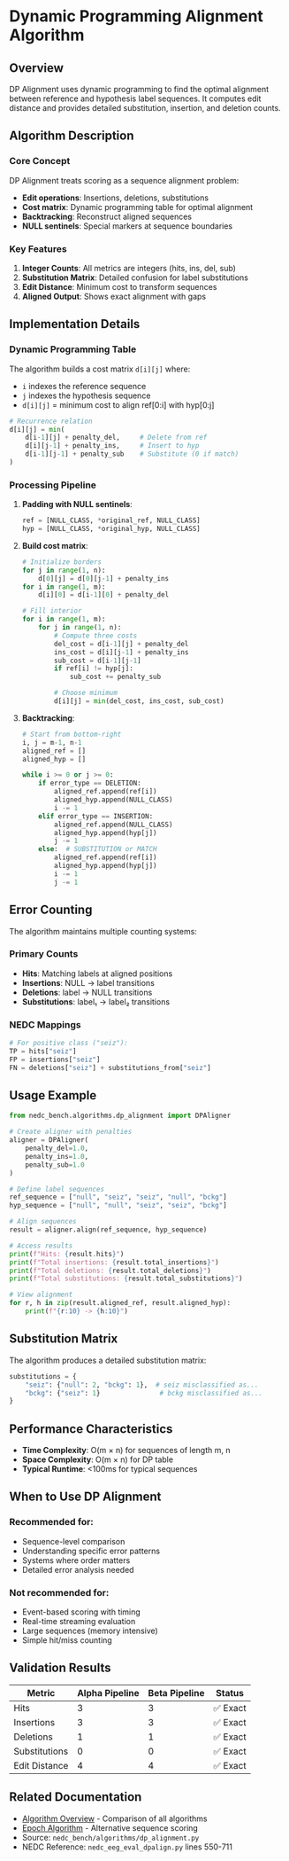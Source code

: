 # Dynamic Programming Alignment Algorithm

## Overview

DP Alignment uses dynamic programming to find the optimal alignment between reference and hypothesis label sequences. It computes edit distance and provides detailed substitution, insertion, and deletion counts.

## Algorithm Description

### Core Concept
DP Alignment treats scoring as a sequence alignment problem:
- **Edit operations**: Insertions, deletions, substitutions
- **Cost matrix**: Dynamic programming table for optimal alignment
- **Backtracking**: Reconstruct aligned sequences
- **NULL sentinels**: Special markers at sequence boundaries

### Key Features
1. **Integer Counts**: All metrics are integers (hits, ins, del, sub)
2. **Substitution Matrix**: Detailed confusion for label substitutions
3. **Edit Distance**: Minimum cost to transform sequences
4. **Aligned Output**: Shows exact alignment with gaps

## Implementation Details

### Dynamic Programming Table

The algorithm builds a cost matrix `d[i][j]` where:
- `i` indexes the reference sequence
- `j` indexes the hypothesis sequence
- `d[i][j]` = minimum cost to align ref[0:i] with hyp[0:j]

```python
# Recurrence relation
d[i][j] = min(
    d[i-1][j] + penalty_del,     # Delete from ref
    d[i][j-1] + penalty_ins,     # Insert to hyp
    d[i-1][j-1] + penalty_sub    # Substitute (0 if match)
)
```

### Processing Pipeline

1. **Padding with NULL sentinels**:
   ```python
   ref = [NULL_CLASS, *original_ref, NULL_CLASS]
   hyp = [NULL_CLASS, *original_hyp, NULL_CLASS]
   ```

2. **Build cost matrix**:
   ```python
   # Initialize borders
   for j in range(1, n):
       d[0][j] = d[0][j-1] + penalty_ins
   for i in range(1, m):
       d[i][0] = d[i-1][0] + penalty_del

   # Fill interior
   for i in range(1, m):
       for j in range(1, n):
           # Compute three costs
           del_cost = d[i-1][j] + penalty_del
           ins_cost = d[i][j-1] + penalty_ins
           sub_cost = d[i-1][j-1]
           if ref[i] != hyp[j]:
               sub_cost += penalty_sub

           # Choose minimum
           d[i][j] = min(del_cost, ins_cost, sub_cost)
   ```

3. **Backtracking**:
   ```python
   # Start from bottom-right
   i, j = m-1, n-1
   aligned_ref = []
   aligned_hyp = []

   while i >= 0 or j >= 0:
       if error_type == DELETION:
           aligned_ref.append(ref[i])
           aligned_hyp.append(NULL_CLASS)
           i -= 1
       elif error_type == INSERTION:
           aligned_ref.append(NULL_CLASS)
           aligned_hyp.append(hyp[j])
           j -= 1
       else:  # SUBSTITUTION or MATCH
           aligned_ref.append(ref[i])
           aligned_hyp.append(hyp[j])
           i -= 1
           j -= 1
   ```

## Error Counting

The algorithm maintains multiple counting systems:

### Primary Counts
- **Hits**: Matching labels at aligned positions
- **Insertions**: NULL → label transitions
- **Deletions**: label → NULL transitions
- **Substitutions**: label₁ → label₂ transitions

### NEDC Mappings
```python
# For positive class ("seiz"):
TP = hits["seiz"]
FP = insertions["seiz"]
FN = deletions["seiz"] + substitutions_from["seiz"]
```

## Usage Example

```python
from nedc_bench.algorithms.dp_alignment import DPAligner

# Create aligner with penalties
aligner = DPAligner(
    penalty_del=1.0,
    penalty_ins=1.0,
    penalty_sub=1.0
)

# Define label sequences
ref_sequence = ["null", "seiz", "seiz", "null", "bckg"]
hyp_sequence = ["null", "null", "seiz", "seiz", "bckg"]

# Align sequences
result = aligner.align(ref_sequence, hyp_sequence)

# Access results
print(f"Hits: {result.hits}")
print(f"Total insertions: {result.total_insertions}")
print(f"Total deletions: {result.total_deletions}")
print(f"Total substitutions: {result.total_substitutions}")

# View alignment
for r, h in zip(result.aligned_ref, result.aligned_hyp):
    print(f"{r:10} -> {h:10}")
```

## Substitution Matrix

The algorithm produces a detailed substitution matrix:

```python
substitutions = {
    "seiz": {"null": 2, "bckg": 1},  # seiz misclassified as...
    "bckg": {"seiz": 1}               # bckg misclassified as...
}
```

## Performance Characteristics

- **Time Complexity**: O(m × n) for sequences of length m, n
- **Space Complexity**: O(m × n) for DP table
- **Typical Runtime**: <100ms for typical sequences

## When to Use DP Alignment

### Recommended for:
- Sequence-level comparison
- Understanding specific error patterns
- Systems where order matters
- Detailed error analysis needed

### Not recommended for:
- Event-based scoring with timing
- Real-time streaming evaluation
- Large sequences (memory intensive)
- Simple hit/miss counting

## Validation Results

| Metric | Alpha Pipeline | Beta Pipeline | Status |
|--------|---------------|---------------|--------|
| Hits | 3 | 3 | ✅ Exact |
| Insertions | 3 | 3 | ✅ Exact |
| Deletions | 1 | 1 | ✅ Exact |
| Substitutions | 0 | 0 | ✅ Exact |
| Edit Distance | 4 | 4 | ✅ Exact |

## Related Documentation
- [Algorithm Overview](overview.md) - Comparison of all algorithms
- [Epoch Algorithm](epoch.md) - Alternative sequence scoring
- Source: `nedc_bench/algorithms/dp_alignment.py`
- NEDC Reference: `nedc_eeg_eval_dpalign.py` lines 550-711